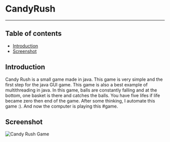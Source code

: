 # CandyRush
---
## Table of contents
* [Introduction](#introduction)
* [Screenshot](#screenshot)

## Introduction
Candy Rush is a small game made in java. This game is very simple and the first step for the java GUI game. This game is also a best example of multithreading in java. In this game, balls are constantly falling and at the bottom, one basket is there and catches the balls. You have five lifes if life became zero then end of the game. After some thinking, I automate this game :). And now the computer is playing this #game.

## Screenshot

![Candy Rush Game](https://user-images.githubusercontent.com/55116730/96139230-43725780-0f1c-11eb-87f1-434a3bd432a9.gif)
